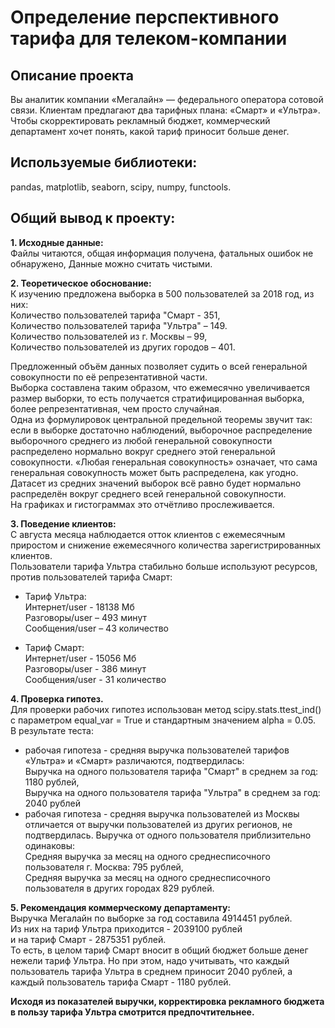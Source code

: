 # Определение перспективного тарифа для телеком-компании

## Описание проекта
Вы аналитик компании «Мегалайн» — федерального оператора сотовой связи. Клиентам предлагают два тарифных плана: «Смарт» и «Ультра». Чтобы скорректировать рекламный бюджет, коммерческий департамент хочет понять, какой тариф приносит больше денег.




## Используемые библиотеки:
pandas, matplotlib, seaborn, scipy, numpy, functools. 

## Общий вывод к проекту:

__1. Исходные данные:__<br>
Файлы читаются, общая информация получена, фатальных ошибок не обнаружено, Данные можно считать чистыми.<br>

__2. Теоретическое обоснование:__<br>
К изучению предложена выборка в 500 пользователей за 2018 год, из них:<br> 
Количество пользователей тарифа "Смарт - 351,<br> 
Количество пользователей тарифа "Ультра" – 149.<br>
Количество пользователей из г. Москвы – 99,<br>
Количество пользователей из других городов – 401.<br>

Предложенный объём данных позволяет судить о всей генеральной совокупности по её репрезентативной части.<br> 
Выборка составлена таким образом, что ежемесячно увеличивается размер выборки, то есть получается стратифицированная выборка, более репрезентативная, чем просто случайная.<br> 
Одна из формулировок центральной предельной теоремы звучит так: если в выборке достаточно наблюдений, выборочное распределение выборочного среднего из любой генеральной совокупности распределено нормально вокруг среднего этой генеральной совокупности. «Любая генеральная совокупность» означает, что сама генеральная совокупность может быть распределена, как угодно. Датасет из средних значений выборок всё равно будет нормально распределён вокруг среднего всей генеральной совокупности.<br>
На графиках и гистограммах это отчётливо прослеживается.<br>

__3. Поведение клиентов:__<br>
С августа месяца наблюдается отток клиентов с ежемесячным приростом и снижение ежемесячного количества зарегистрированных клиентов.<br>
Пользователи тарифа Ультра стабильно больше используют ресурсов, против пользователей тарифа Смарт:<br>
- Тариф Ультра:<br>
Интернет/user - 18138 Мб<br>
Разговоры/user – 493 минут<br> 
Сообщения/user – 43 количество<br>

- Тариф Смарт:<br>
Интернет/user - 15056 Мб<br>
Разговоры/user - 386 минут<br>
Сообщения/user - 31 количество<br>

__4. Проверка гипотез.__<br>
Для проверки рабочих гипотез использован метод scipy.stats.ttest_ind() с параметром equal_var = True и стандартным значением alpha = 0.05.<br>
В результате теста:<br>
- рабочая гипотеза - средняя выручка пользователей тарифов «Ультра» и «Смарт» различаются, подтвердилась:<br>
Выручка на одного пользователя тарифа "Смарт" в среднем за год: 1180 рублей,<br>
Выручка на одного пользователя тарифа "Ультра" в среднем за год: 2040 рублей<br>
- рабочая гипотеза - средняя выручка пользователей из Москвы отличается от выручки пользователей из других регионов, не подтвердилась. Выручка от одного пользователя приблизительно одинаковы:<br>
Средняя выручка за месяц на одного среднесписочного пользователя г. Москва: 795 рублей,<br>
Средняя выручка за месяц на одного среднесписочного пользователя в других городах 829 рублей.<br>

__5. Рекомендация коммерческому департаменту:__<br>
Выручка Мегалайн по выборке за год составила 4914451 рублей.<br> 
Из них на тариф Ультра приходится - 2039100 рублей<br>
и на тариф Смарт - 2875351 рублей.<br>
То есть, в целом тариф Смарт вносит в общий бюджет больше денег нежели тариф Ультра. Но при этом, надо учитывать, что каждый пользователь тарифа Ультра в среднем приносит 2040 рублей, а каждый пользователь тарифа Смарт - 1180 рублей.

__Исходя из показателей выручки, корректировка рекламного бюджета в пользу тарифа Ультра смотрится предпочтительнее.__



